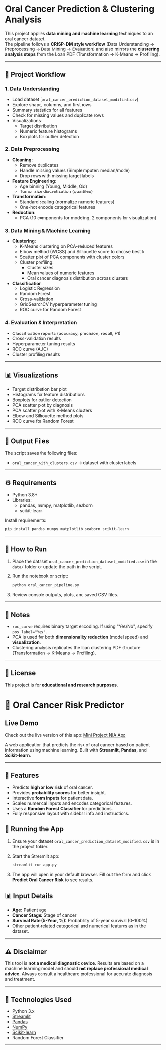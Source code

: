 
# Oral Cancer Prediction & Clustering Analysis

This project applies **data mining and machine learning** techniques to an oral cancer dataset.  
The pipeline follows a **CRISP-DM style workflow** (Data Understanding → Preprocessing → Data Mining → Evaluation) and also mirrors the **clustering analysis steps** from the Loan PDF (Transformation → K-Means → Profiling).

---

## 📌 Project Workflow

### 1. Data Understanding
- Load dataset (`oral_cancer_prediction_dataset_modified.csv`)
- Explore shape, columns, and first rows
- Summary statistics for all features
- Check for missing values and duplicate rows
- Visualizations:
  - Target distribution
  - Numeric feature histograms
  - Boxplots for outlier detection

### 2. Data Preprocessing
- **Cleaning**:
  - Remove duplicates
  - Handle missing values (SimpleImputer: median/mode)
  - Drop rows with missing target labels
- **Feature Engineering**:
  - Age binning (Young, Middle, Old)
  - Tumor size discretization (quartiles)
- **Transformation**:
  - Standard scaling (normalize numeric features)
  - One-hot encode categorical features
- **Reduction**:
  - PCA (10 components for modeling, 2 components for visualization)

### 3. Data Mining & Machine Learning
- **Clustering**:
  - K-Means clustering on PCA-reduced features
  - Elbow method (WCSS) and Silhouette score to choose best `k`
  - Scatter plot of PCA components with cluster colors
  - Cluster profiling:
    - Cluster sizes
    - Mean values of numeric features
    - Oral cancer diagnosis distribution across clusters
- **Classification**:
  - Logistic Regression
  - Random Forest
  - Cross-validation
  - GridSearchCV hyperparameter tuning
  - ROC curve for Random Forest

### 4. Evaluation & Interpretation
- Classification reports (accuracy, precision, recall, F1)
- Cross-validation results
- Hyperparameter tuning results
- ROC curve (AUC)
- Cluster profiling results

---

## 📊 Visualizations
- Target distribution bar plot
- Histograms for feature distributions
- Boxplots for outlier detection
- PCA scatter plot by diagnosis
- PCA scatter plot with K-Means clusters
- Elbow and Silhouette method plots
- ROC curve for Random Forest

---

## 📂 Output Files
The script saves the following files:

- `oral_cancer_with_clusters.csv` → dataset with cluster labels


---

## ⚙️ Requirements
- Python 3.8+
- Libraries:
  - pandas, numpy, matplotlib, seaborn
  - scikit-learn

Install requirements:
```bash
pip install pandas numpy matplotlib seaborn scikit-learn
````

---

## 🚀 How to Run

1. Place the dataset `oral_cancer_prediction_dataset_modified.csv` in the `data/` folder or update the path in the script.
2. Run the notebook or script:

   ```bash
   python oral_cancer_pipeline.py
   ```
3. Review console outputs, plots, and saved CSV files.

---

## 📌 Notes

* `roc_curve` requires binary target encoding. If using "Yes/No", specify `pos_label="Yes"`.
* PCA is used for both **dimensionality reduction** (model speed) and **visualization**.
* Clustering analysis replicates the loan clustering PDF structure (Transformation → K-Means → Profiling).

---

## 🧾 License

This project is for **educational and research purposes**.


# 🦷 Oral Cancer Risk Predictor

## Live Demo

Check out the live version of this app: [Mini Project NIA App]([https://thulanithisarani-mini-projectnia-app-lzpp4q.streamlit.app/](https://thulanithisarani-mini-projectnia-app-lzpp4q.streamlit.app/))


A web application that predicts the risk of oral cancer based on patient information using machine learning. Built with **Streamlit**, **Pandas**, and **Scikit-learn**.

---

## 🔹 Features

- Predicts **high or low risk** of oral cancer.
- Provides **probability scores** for better insight.
- Interactive **form inputs** for patient data.
- Scales numerical inputs and encodes categorical features.
- Uses a **Random Forest Classifier** for predictions.
- Fully responsive layout with sidebar info and instructions.




## 🚀 Running the App

1. Ensure your dataset `oral_cancer_prediction_dataset_modified.csv` is in the project folder.

2. Start the Streamlit app:

   ```bash
   streamlit run app.py
   ```

3. The app will open in your default browser. Fill out the form and click **Predict Oral Cancer Risk** to see results.


## 📊 Input Details

* **Age:** Patient age 
* **Cancer Stage:** Stage of cancer 
* **Survival Rate (5-Year, %):** Probability of 5-year survival (0–100%)
* Other patient-related categorical and numerical features as in the dataset.

---

## ⚠️ Disclaimer

This tool is **not a medical diagnostic device**. Results are based on a machine learning model and should **not replace professional medical advice**. Always consult a healthcare professional for accurate diagnosis and treatment.

---

## 📝 Technologies Used

* Python 3.x
* [Streamlit](https://streamlit.io/)
* [Pandas](https://pandas.pydata.org/)
* [NumPy](https://numpy.org/)
* [Scikit-learn](https://scikit-learn.org/)
* Random Forest Classifier

---


